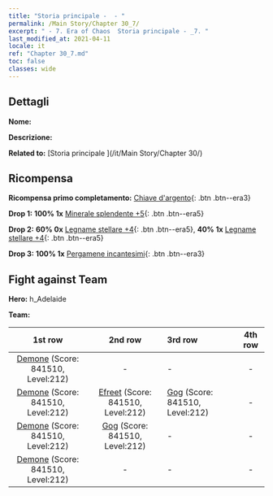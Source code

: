 ```yaml
---
title: "Storia principale -  - "
permalink: /Main Story/Chapter 30_7/
excerpt: " - 7. Era of Chaos  Storia principale - _7. "
last_modified_at: 2021-04-11
locale: it
ref: "Chapter 30_7.md"
toc: false
classes: wide
---
```


## Dettagli

 **Nome:** 

 **Descrizione:** 

 **Related to:** [Storia principale ](/it/Main Story/Chapter 30/)

## Ricompensa

 **Ricompensa primo completamento:** [Chiave d'argento](/it/Items/con_693/){: .btn .btn--era3}

 **Drop 1:** **100% 1x** [Minerale splendente +5](/it/Items/mat_96/){: .btn .btn--era5}

 **Drop 2:** **60% 0x** [Legname stellare +4](/it/Items/mat_90/){: .btn .btn--era5}, **40% 1x** [Legname stellare +4](/it/Items/mat_90/){: .btn .btn--era5}

 **Drop 3:** **100% 1x** [Pergamene incantesimi](/it/Items/con_694/){: .btn .btn--era3}


## Fight against Team
 **Hero:** h_Adelaide

 **Team:**


  | 1st row | 2nd row | 3rd row | 4th row |
  |:----:|:----:|:----|:----:|
  | [Demone](/it/units/Demon/) (Score: 841510, Level:212)  | - | - | - |
  | [Demone](/it/units/Demon/) (Score: 841510, Level:212)  | [Efreet](/it/units/Efreeti/) (Score: 841510, Level:212)  | [Gog](/it/units/Gog/) (Score: 841510, Level:212)  | - |
  | [Demone](/it/units/Demon/) (Score: 841510, Level:212)  | [Gog](/it/units/Gog/) (Score: 841510, Level:212)  | - | - |
  | [Demone](/it/units/Demon/) (Score: 841510, Level:212)  | - | - | - |


